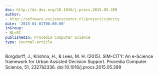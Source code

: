 ```yaml
---
doi: http://dx.doi.org/10.1016/j.procs.2015.05.399
author:
- http://software.esciencecenter.nl/project/simcity
date: '2015-01-01T00:00:00'
inGroup:
- NLeSC
publishedIn: Procedia Computer Science
type: journal-article
---
```

Borgdorff, J., Krishna, H., & Lees, M. H. (2015). SIM-CITY: An e-Science framework for Urban Assisted Decision Support. Procedia Computer Science, 51, 2327â2336. doi:10.1016/j.procs.2015.05.399

